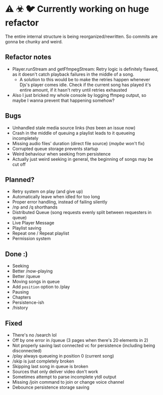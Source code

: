 # ⚠ ☣ 🐦 Currently working on huge refactor

The entire internal structure is being reorganized/rewritten. So commits are gonna be chunky and weird.

## Refactor notes

- Player.runStream and getFfmpegStream: Retry logic is definitely flawed, as it doesn't catch playback failures in the middle of a song.
  - A solution to this would be to make the retries happen whenever Djs's player comes idle. Check if the current song has played it's entire amount, if it hasn't retry until retries exhausted
- Also I just bricked my whole console by logging ffmpeg output, so maybe I wanna prevent that happening somehow?

## Bugs

- Unhandled stale media source links (_has_ been an issue now)
- Crash in the middle of queuing a playlist leads to it queueing incompletely
- Missing audio files' duration (direct file source) (_maybe_ won't fix)
- Corrupted queue storage prevents startup
- Weird behaviour when seeking from persistence
- Actually just weird seeking in general, the beginning of songs may be cut off

## Planned?

- Retry system on play (and give up)
- Automatically leave when idled for too long
- Proper error handling, instead of failing silently
- /np and /q shorthands
- Distributed Queue (song requests evenly split between requesters in queue)
- Live Player Message
- Playlist saving
- Repeat one / Repeat playlist
- Permission system

## Done :)

- Seeking
- Better /now-playing
- Better /queue
- Moving songs in queue
- Add `position` option to /play
- Pausing
- Chapters
- Persistence-ish
- /history

## Fixed

- There's no /search lol
- Off by one error in /queue (3 pages when there's 20 elements in 2)
- Not properly saving last connected vc for persistence (including being disconnected)
- /play always queueing in position 0 (current song)
- /skip is just completely broken
- Skipping last song in queue is broken
- Sources that only deliver video don't work
- Sometimes attempt to parse incomplete ytdl output
- Missing /join command to join or change voice channel
- Debounce persistence storage saving
